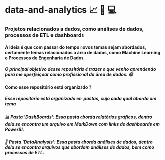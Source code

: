 # data-and-analytics :chart_with_upwards_trend: :mag_right: 💻

### Projetos relacionados a dados, como análises de dados, processos de ETL e dashboards
#### A ideia é que com passar do tempo novos temas sejam abordados, certamente temas relacionados a área de dados, como Machine Learning e Processos de Engenharia de Dados.

##### O principal objetivo desse repositório é trazer o que venho aprendendo para me aperfeiçoar como profissional da área de dados. :smile:



#### Como esse repositório está organizado ?

##### Esse repositório está organizado em pastas, cujo cada qual aborda um tema 

##### :bar_chart: Pasta 'DashBoards': Essa pasta aborda relatórios gráficos, dentro dela se encontra um arquivo em MarkDown com links de dashboards em PowerBI.
##### :dart: Pasta 'DataAnalysis': Essa pasta aborda análises de dados, dentro dela se encontra arquivos que abordam análises de dados, bem como processos de ETL.
<!-- ##### :wrench: Pasta 'DataEngineer: Essa parta aborda tema relacionados a engenharia de dados -->

